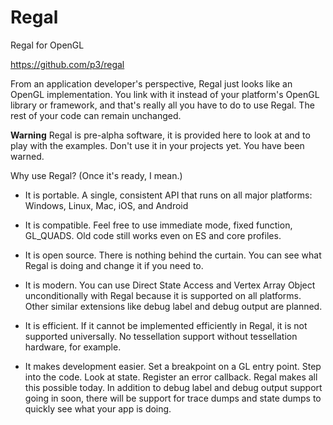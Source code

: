 Regal
=====

Regal for OpenGL

https://github.com/p3/regal

From an application developer's perspective, Regal just looks like an OpenGL implementation.
You link with it instead of your platform's OpenGL library or framework, and that's really
all you have to do to use Regal.  The rest of your code can remain unchanged.

**Warning**
   Regal is pre-alpha software, it is provided here to look at
   and to play with the examples.  Don't use it in your projects yet.
   You have been warned. 

Why use Regal? (Once it's ready, I mean.)

  * It is portable.
      A single, consistent API that runs on all major platforms: Windows, Linux, Mac, iOS, and Android

  * It is compatible.
      Feel free to use immediate mode, fixed function, GL_QUADS.  Old code still works even on ES and core profiles.

  * It is open source.
      There is nothing behind the curtain.  You can see what Regal is doing and change it if you need to.

  * It is modern.
      You can use Direct State Access and Vertex Array Object unconditionally with Regal because it is supported on all platforms.
      Other similar extensions like debug label and debug output are planned.

  * It is efficient.
      If it cannot be implemented efficiently in Regal, it is not supported universally.  No tessellation
      support without tessellation hardware, for example.

  * It makes development easier.
      Set a breakpoint on a GL entry point.  Step into the code.  Look at state.  Register an error callback.
      Regal makes all this possible today.  In addition to debug label and debug output support going in soon,
      there will be support for trace dumps and state dumps to quickly see what your app is doing.



